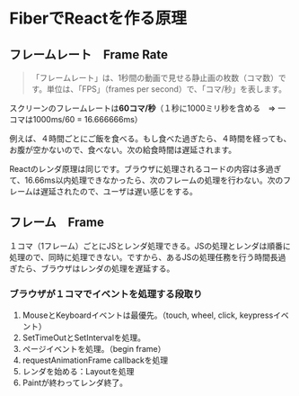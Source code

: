# FiberでReactを作る原理

## フレームレート　Frame Rate 
> 「フレームレート」は、1秒間の動画で見せる静止画の枚数（コマ数）です。単位は、「FPS」（frames per second）で、「コマ/秒」を表します。

スクリーンのフレームレートは**60コマ/秒**（１秒に1000ミリ秒を含める　=> 一コマは1000ms/60 = 16.666666ms）


例えば、４時間ごとにご飯を食べる。もし食べた過ぎたら、４時間を経っても、お腹が空かないので、食べない。次の給食時間は遅延されます。

Reactのレンダ原理は同じです。ブラウザに処理されるコードの内容は多過ぎて、16.66ms以内処理できなかったら、次のフレームの処理を行わない。次のフレームは遅延されたので、ユーザは遅い感じをする。

## フレーム　Frame
１コマ（1フレーム）ごとにJSとレンダ処理できる。JSの処理とレンダは順番に処理ので、同時に処理できない。ですから、あるJSの処理任務を行う時間長過ぎたら、ブラウザはレンダの処理を遅延する。

### ブラウザが１コマでイベントを処理する段取り
1. MouseとKeyboardイベントは最優先。（touch, wheel, click, keypressイベント）
2. SetTimeOutとSetIntervalを処理。
3. ページイベントを処理。（begin frame）
4. requestAnimationFrame callbackを処理
5. レンダを始める：Layoutを処理
6. Paintが終わってレンダ終了。


